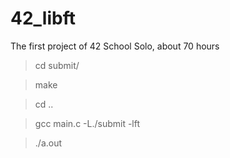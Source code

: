 # 42_libft
The first project of 42 School
Solo, about 70 hours

> cd submit/

> make

> cd ..

> gcc main.c -L./submit -lft

> ./a.out
